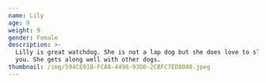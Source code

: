 ```yaml
---
name: Lily
age: 9
weight: 9
gender: Female
description: >-
  Lilly is great watchdog. She is not a lap dog but she does love to sleep with
  you. She gets along well with other dogs.
thumbnail: /img/594CE01B-FCA8-4498-93D0-2CBFC7ED8088.jpeg
---
```


